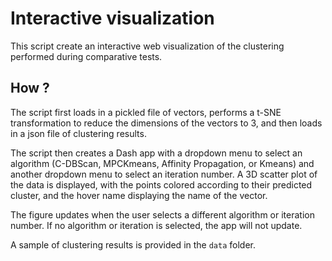 # Interactive visualization

This script create an interactive web visualization of the clustering performed during comparative tests.

## How ?

The script first loads in a pickled file of vectors, performs a t-SNE transformation to reduce the dimensions of the vectors to 3, and then loads in a json file of clustering results.

The script then creates a Dash app with a dropdown menu to select an algorithm (C-DBScan, MPCKmeans, Affinity Propagation, or Kmeans) and another dropdown menu to select an iteration number. A 3D scatter plot of the data is displayed, with the points colored according to their predicted cluster, and the hover name displaying the name of the vector.

The figure updates when the user selects a different algorithm or iteration number. If no algorithm or iteration is selected, the app will not update.

A sample of clustering results is provided in the `data` folder.
